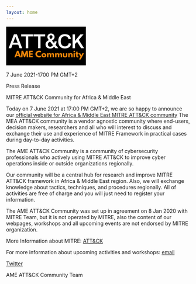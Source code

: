```yaml
---
layout: home
---
```

![image info](assets/amfcom.png)

7 June 2021-1700 PM GMT+2

Press Release

MITRE ATT&CK Community for Africa & Middle East


Today on 7 June 2021 at 17:00 PM GMT+2, we are so happy to announce our [official website for Africa & Middle East MITRE ATT&CK community](attackcommunity.org)
The MEA ATT&CK community is a vendor agnostic community where end-users, decision makers, researchers and all who will interest to discuss and exchange their use and experience of MITRE Framework in practical cases during day-to-day activities.

The AME ATT&CK Community is a community of cybersecurity professionals who actively using MITRE ATT&CK to improve cyber operations inside or outside organizations regionally.

Our community will be a central hub for research and improve MITRE ATT&CK framework in Africa & Middle East region. Also, we will exchange knowledge about tactics, techniques, and procedures regionally. All of activities are free of charge and you will just need to register your information.

The AME ATT&CK Community was set up in agreement on 8 Jan 2020 with MITRE Team, but it is not operated by MITRE, also the content of our webpages, workshops and all upcoming events are not endorsed by MITRE organization.

More Information about MITRE: [ATT&CK](https://attack.mitre.org)

For more information about upcoming activities and workshops: [email](info@attackcommunity.org)

[Twitter](https://twitter.com/AttackMea )
    

AME ATT&CK Community Team 
